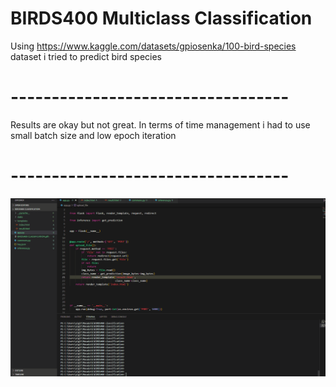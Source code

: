 # BIRDS400 Multiclass Classification


Using https://www.kaggle.com/datasets/gpiosenka/100-bird-species dataset i tried to predict bird species
# ----------------------------------
Results are okay but not great. In terms of time management i had to use small batch size and low epoch iteration
# ----------------------------------

![](https://github.com/yiit8/BIRDS400-Multiclass-Classification/blob/main/AnimationDemo.gif)
